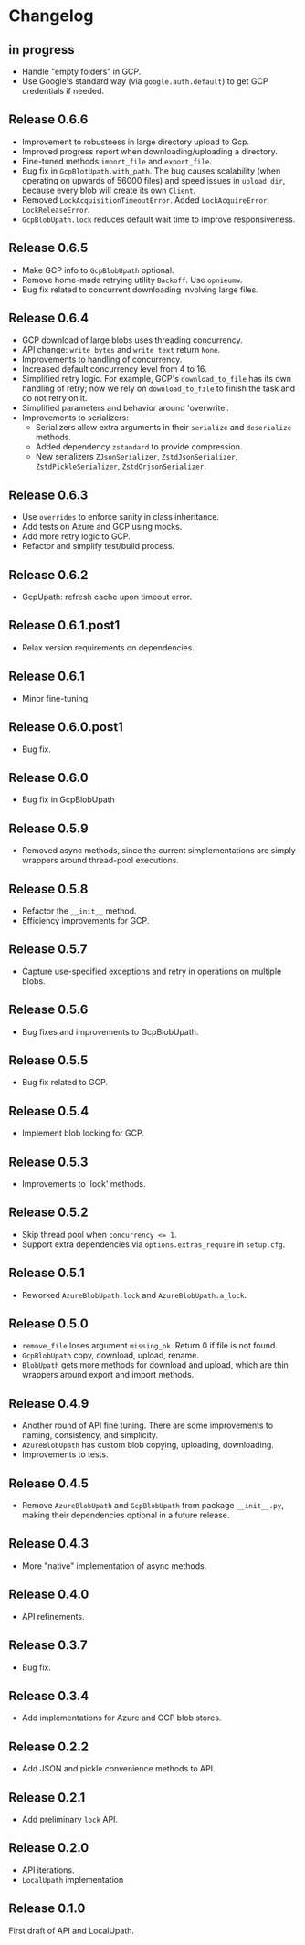 # Changelog

## in progress

- Handle "empty folders" in GCP.
- Use Google's standard way (via `google.auth.default`) to get GCP credentials if needed.

## Release 0.6.6

- Improvement to robustness in large directory upload to Gcp.
- Improved progress report when downloading/uploading a directory.
- Fine-tuned methods `import_file` and `export_file`.
- Bug fix in `GcpBlotUpath.with_path`. The bug causes scalability (when operating on upwards of 56000 files) and speed issues in `upload_dir`, because every blob will create its own `Client`.
- Removed `LockAcquisitionTimeoutError`. Added `LockAcquireError`, `LockReleaseError`.
- `GcpBlobUpath.lock` reduces default wait time to improve responsiveness.


## Release 0.6.5

- Make GCP info to `GcpBlobUpath` optional.
- Remove home-made retrying utility `Backoff`. Use `opnieumw`.
- Bug fix related to concurrent downloading involving large files.


## Release 0.6.4

- GCP download of large blobs uses threading concurrency.
- API change: `write_bytes` and `write_text` return `None`.
- Improvements to handling of concurrency.
- Increased default concurrency level from 4 to 16.
- Simplified retry logic. For example, GCP's `download_to_file` has its own
  handling of retry; now we rely on `download_to_file` to finish the task
  and do not retry on it.
- Simplified parameters and behavior around 'overwrite'.
- Improvements to serializers:
  - Serializers allow extra arguments in their `serialize` and `deserialize` methods.
  - Added dependency `zstandard` to provide compression.
  - New serializers `ZJsonSerializer`, `ZstdJsonSerializer`, `ZstdPickleSerializer`, `ZstdOrjsonSerializer`.


## Release 0.6.3

- Use `overrides` to enforce sanity in class inheritance.
- Add tests on Azure and GCP using mocks.
- Add more retry logic to GCP.
- Refactor and simplify test/build process.


## Release 0.6.2

- GcpUpath: refresh cache upon timeout error.


## Release 0.6.1.post1

- Relax version requirements on dependencies.


## Release 0.6.1

- Minor fine-tuning.


## Release 0.6.0.post1

- Bug fix.


## Release 0.6.0

- Bug fix in GcpBlobUpath


## Release 0.5.9

- Removed async methods, since the current simplementations are simply wrappers around thread-pool executions.


## Release 0.5.8

- Refactor the `__init__` method.
- Efficiency improvements for GCP.


## Release 0.5.7

- Capture use-specified exceptions and retry in operations on multiple blobs.


## Release 0.5.6

- Bug fixes and improvements to GcpBlobUpath.


## Release 0.5.5

- Bug fix related to GCP.


## Release 0.5.4

- Implement blob locking for GCP.


## Release 0.5.3

- Improvements to 'lock' methods.


## Release 0.5.2

- Skip thread pool when `concurrency <= 1`.
- Support extra dependencies via `options.extras_require` in `setup.cfg`.


## Release 0.5.1

- Reworked `AzureBlobUpath.lock` and `AzureBlobUpath.a_lock`.


## Release 0.5.0

- `remove_file` loses argument `missing_ok`. Return 0 if file is not found.
- `GcpBlobUpath` copy, download, upload, rename.
- `BlobUpath` gets more methods for download and upload, which are thin wrappers
  around export and import methods.


## Release 0.4.9

- Another round of API fine tuning. There are some improvements to naming,
  consistency, and simplicity.
- `AzureBlobUpath` has custom blob copying, uploading, downloading.
- Improvements to tests.


## Release 0.4.5

- Remove `AzureBlobUpath` and `GcpBlobUpath` from package `__init__.py`,
  making their dependencies optional in a future release.


## Release 0.4.3

- More "native" implementation of async methods.



## Release 0.4.0

- API refinements.


## Release 0.3.7

- Bug fix.


## Release 0.3.4

- Add implementations for Azure and GCP blob stores.


## Release 0.2.2

- Add JSON and pickle convenience methods to API.


## Release 0.2.1

- Add preliminary `lock` API.


## Release 0.2.0

- API iterations.
- `LocalUpath` implementation


## Release 0.1.0

First draft of API and LocalUpath.

